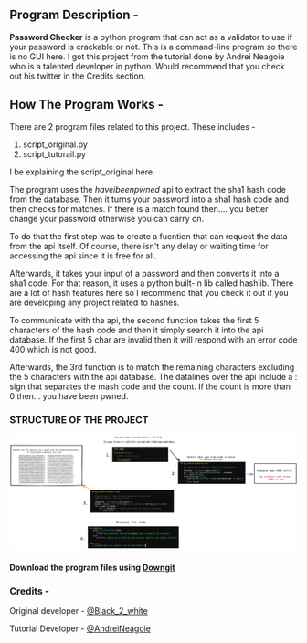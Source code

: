 ## Program Description -

**Password Checker** is a python program that can act as a validator to use if your password is crackable or not. This is a command-line program so there is no GUI here. 
I got this project from the tutorial done by Andrei Neagoie who is a talented developer in python. Would recommend that you check out his twitter in the Credits section. 


## How The Program Works -

There are 2 program files related to this project. These includes - 
1. script_original.py
2. script_tutorail.py

I be explaining the script_original here.

The program uses the *haveibeenpwned* api to extract the sha1 hash code from the database. Then it turns your password into a sha1 hash code and then checks for matches. If there is a match found then.... you better change your password otherwise you can carry on.

To do that the first step was to create a fucntion that can request the data from the api itself. Of course, there isn't any delay or waiting time for accessing the api since it is free for all.

Afterwards, it takes your input of a password and then converts it into a sha1 code. For that reason, it uses a python built-in lib called hashlib. There are a lot of hash features here so I recommend that you check it out if you are developing any project related to hashes.

To communicate with the api, the second function takes the first 5 characters of the hash code and then it simply search it into the api database. If the first 5 char are invalid then it will respond with an error code 400 which is not good.

Afterwards, the 3rd function is to match the remaining characters excluding the 5 characters with the api database.
The datalines over the api include a : sign that separates the mash code and the count. If the count is more than 0 then... you have been pwned.

### STRUCTURE OF THE PROJECT
![image](https://github.com/Code-Blender-7/Learning-Python/blob/main/Password%20Checker/Images_for_readme/structure.png?raw=true)

#### Download the program files using [Downgit](https://minhaskamal.github.io/DownGit/#/home?url=https:%2F%2Fgithub.com%2FCode-Blender-7%2FLearning-Python%2Ftree%2Fmain%2FPassword%20Checker%2FprogramFiles)

### Credits -

Original developer - [@Black_2_white](https://twitter.com/Black_2_white)

Tutorial Developer - [@AndreiNeagoie](https://twitter.com/andreineagoie)


